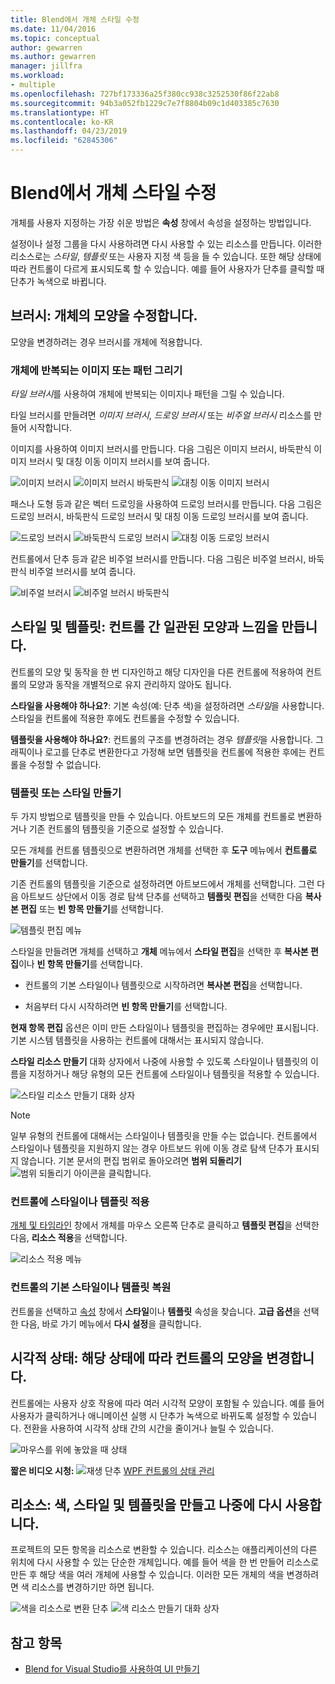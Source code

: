 ```yaml
---
title: Blend에서 개체 스타일 수정
ms.date: 11/04/2016
ms.topic: conceptual
author: gewarren
ms.author: gewarren
manager: jillfra
ms.workload:
- multiple
ms.openlocfilehash: 727bf173336a25f380cc938c3252530f86f22ab8
ms.sourcegitcommit: 94b3a052fb1229c7e7f8804b09c1d403385c7630
ms.translationtype: HT
ms.contentlocale: ko-KR
ms.lasthandoff: 04/23/2019
ms.locfileid: "62845306"
---
```

# <a name="modify-the-style-of-objects-in-blend"></a>Blend에서 개체 스타일 수정

개체를 사용자 지정하는 가장 쉬운 방법은 **속성** 창에서 속성을 설정하는 방법입니다.

설정이나 설정 그룹을 다시 사용하려면 다시 사용할 수 있는 리소스를 만듭니다. 이러한 리소스로는 *스타일*, *템플릿* 또는 사용자 지정 색 등을 들 수 있습니다. 또한 해당 상태에 따라 컨트롤이 다르게 표시되도록 할 수 있습니다. 예를 들어 사용자가 단추를 클릭할 때 단추가 녹색으로 바뀝니다.

## <a name="brushes-modify-the-appearance-of-an-object"></a>브러시: 개체의 모양을 수정합니다.

모양을 변경하려는 경우 브러시를 개체에 적용합니다.

### <a name="paint-a-repeating-image-or-pattern-on-an-object"></a>개체에 반복되는 이미지 또는 패턴 그리기

*타일 브러시*를 사용하여 개체에 반복되는 이미지나 패턴을 그릴 수 있습니다.

타일 브러시를 만들려면 *이미지 브러시*, *드로잉 브러시* 또는 *비주얼 브러시* 리소스를 만들어 시작합니다.

이미지를 사용하여 이미지 브러시를 만듭니다. 다음 그림은 이미지 브러시, 바둑판식 이미지 브러시 및 대칭 이동 이미지 브러시를 보여 줍니다.

![이미지 브러시](../designers/media/81f84f56-906d-456b-8288-d77da1e01e31.png) ![이미지 브러시 바둑판식](../designers/media/d3782ca8-64da-47a4-a095-c6cdd0fa47a2.png) ![대칭 이동 이미지 브러시](../designers/media/38ae3691-f3f1-4a1e-82ca-c7fa164bf56e.png)

패스나 도형 등과 같은 벡터 드로잉을 사용하여 드로잉 브러시를 만듭니다. 다음 그림은 드로잉 브러시, 바둑판식 드로잉 브러시 및 대칭 이동 드로잉 브러시를 보여 줍니다.

![드로잉 브러시](../designers/media/197666ac-ef57-4c5c-9779-669e991a00a5.png) ![바둑판식 드로잉 브러시](../designers/media/ba09cda3-4cee-40ba-b3d4-edc032158bdc.png) ![대칭 이동 드로잉 브러시](../designers/media/15bf6021-620c-4490-9eae-086153d3f14f.png)

컨트롤에서 단추 등과 같은 비주얼 브러시를 만듭니다. 다음 그림은 비주얼 브러시, 바둑판식 비주얼 브러시를 보여 줍니다.

![비주얼 브러시](../designers/media/fb6c90e0-153c-48fe-b563-e601beac6227.png) ![비주얼 브러시 바둑판식](../designers/media/e261b99f-7d8f-4d91-bc84-19c7beccc255.png)

## <a name="styles-and-templates-create-a-consistent-look-and-feel-across-controls"></a>스타일 및 템플릿: 컨트롤 간 일관된 모양과 느낌을 만듭니다.

컨트롤의 모양 및 동작을 한 번 디자인하고 해당 디자인을 다른 컨트롤에 적용하여 컨트롤의 모양과 동작을 개별적으로 유지 관리하지 않아도 됩니다.

**스타일을 사용해야 하나요?**: 기본 속성(예: 단추 색)을 설정하려면 *스타일*을 사용합니다. 스타일을 컨트롤에 적용한 후에도 컨트롤을 수정할 수 있습니다.

**템플릿을 사용해야 하나요?**: 컨트롤의 구조를 변경하려는 경우 *템플릿*을 사용합니다. 그래픽이나 로고를 단추로 변환한다고 가정해 보면 템플릿을 컨트롤에 적용한 후에는 컨트롤을 수정할 수 없습니다.

### <a name="create-a-template-or-style"></a>템플릿 또는 스타일 만들기

두 가지 방법으로 템플릿을 만들 수 있습니다. 아트보드의 모든 개체를 컨트롤로 변환하거나 기존 컨트롤의 템플릿을 기준으로 설정할 수 있습니다.

모든 개체를 컨트롤 템플릿으로 변환하려면 개체를 선택한 후 **도구** 메뉴에서 **컨트롤로 만들기**를 선택합니다.

기존 컨트롤의 템플릿을 기준으로 설정하려면 아트보드에서 개체를 선택합니다. 그런 다음 아트보드 상단에서 이동 경로 탐색 단추를 선택하고 **템플릿 편집**을 선택한 다음 **복사본 편집** 또는 **빈 항목 만들기**를 선택합니다.

![템플릿 편집 메뉴](../designers/media/5ebdb33f-aad2-4c10-a328-5e8b04c56a36.png)

스타일을 만들려면 개체를 선택하고 **개체** 메뉴에서 **스타일 편집**을 선택한 후 **복사본 편집**이나 **빈 항목 만들기**를 선택합니다.

- 컨트롤의 기본 스타일이나 템플릿으로 시작하려면 **복사본 편집**을 선택합니다.

- 처음부터 다시 시작하려면 **빈 항목 만들기**를 선택합니다.

**현재 항목 편집** 옵션은 이미 만든 스타일이나 템플릿을 편집하는 경우에만 표시됩니다. 기본 시스템 템플릿을 사용하는 컨트롤에 대해서는 표시되지 않습니다.

**스타일 리소스 만들기** 대화 상자에서 나중에 사용할 수 있도록 스타일이나 템플릿의 이름을 지정하거나 해당 유형의 모든 컨트롤에 스타일이나 템플릿을 적용할 수 있습니다.

![스타일 리소스 만들기 대화 상자](../designers/media/4818ee6a-ce60-4b79-91c8-3b1871829eea.png)

> [!NOTE]
> 일부 유형의 컨트롤에 대해서는 스타일이나 템플릿을 만들 수는 없습니다. 컨트롤에서 스타일이나 템플릿을 지원하지 않는 경우 아트보드 위에 이동 경로 탐색 단추가 표시되지 않습니다.
> 기본 문서의 편집 범위로 돌아오려면 **범위 되돌리기** ![범위 되돌리기 아이콘](../designers/media/55844eb3-ed98-4f20-aa66-a6f5b23eeb2b.png)을 클릭합니다.

### <a name="apply-a-style-or-template-to-a-control"></a>컨트롤에 스타일이나 템플릿 적용

[개체 및 타임라인](../designers/creating-a-ui-by-using-blend-for-visual-studio.md#objects-and-timeline-window) 창에서 개체를 마우스 오른쪽 단추로 클릭하고 **템플릿 편집**을 선택한 다음, **리소스 적용**을 선택합니다.

![리소스 적용 메뉴](../designers/media/dc12debc-7711-47d9-84ce-10322a384397.png)

### <a name="restore-the-default-style-or-template-of-a-control"></a>컨트롤의 기본 스타일이나 템플릿 복원

컨트롤을 선택하고 [속성](../designers/creating-a-ui-by-using-blend-for-visual-studio.md#properties-window) 창에서 **스타일**이나 **템플릿** 속성을 찾습니다. **고급 옵션**을 선택한 다음, 바로 가기 메뉴에서 **다시 설정**을 클릭합니다.

## <a name="visual-states-change-the-appearance-of-a-control-based-on-its-state"></a>시각적 상태: 해당 상태에 따라 컨트롤의 모양을 변경합니다.

컨트롤에는 사용자 상호 작용에 따라 여러 시각적 모양이 포함될 수 있습니다. 예를 들어 사용자가 클릭하거나 애니메이션 실행 시 단추가 녹색으로 바뀌도록 설정할 수 있습니다. 전환을 사용하여 시각적 상태 간의 시간을 줄이거나 늘릴 수 있습니다.

![마우스를 위에 놓았을 때 상태](../designers/media/a95c671a-5639-40b9-83db-1e6b214330d5.png)

**짧은 비디오 시청:** ![재생 단추](../designers/media/bldadminconsoleinitialconfigicon.PNG) [WPF 컨트롤의 상태 관리](https://www.youtube.com/watch?v=m0PlkF5i6uw)

## <a name="resources-create-colors-styles-and-templates-and-reuse-them-later"></a>리소스: 색, 스타일 및 템플릿을 만들고 나중에 다시 사용합니다.

프로젝트의 모든 항목을 리소스로 변환할 수 있습니다. 리소스는 애플리케이션의 다른 위치에 다시 사용할 수 있는 단순한 개체입니다. 예를 들어 색을 한 번 만들어 리소스로 만든 후 해당 색을 여러 개체에 사용할 수 있습니다. 이러한 모든 개체의 색을 변경하려면 색 리소스를 변경하기만 하면 됩니다.

![색을 리소스로 변환 단추](../designers/media/89203705-cf66-46e0-b153-52a23cd744f7.png) ![색 리소스 만들기 대화 상자](../designers/media/6bff8b19-3cd5-41a0-bbf9-ff65532d5aae.png)

## <a name="see-also"></a>참고 항목

- [Blend for Visual Studio를 사용하여 UI 만들기](../designers/creating-a-ui-by-using-blend-for-visual-studio.md)